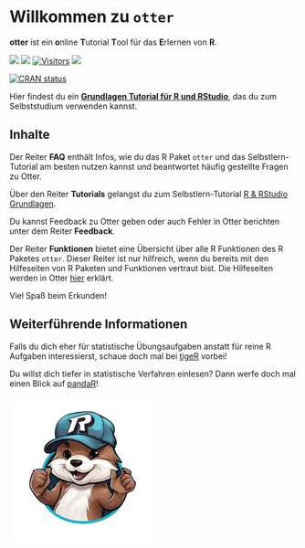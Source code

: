 
# Willkommen zu `otter`

**otter** ist ein **o**nline **T**utorial **T**ool für das **E**rlernen
von **R**.

<!-- ![](man/figures/otteR_pink.png){width="30%"} -->
<!-- badges: start -->

[![](https://img.shields.io/github/r-package/v/MeikeSteinhilber/otter)]()
[![](https://img.shields.io/github/license/MeikeSteinhilber/otter)]()
[![Visitors](https://api.visitorbadge.io/api/combined?path=https%3A%2F%2Fgithub.com%2FMeikeSteinhilber%2Fotter&label=Website%20Hits&countColor=%2337d67a&style=flat&labelStyle=none)]()
[![](https://img.shields.io/github/commit-activity/y/MeikeSteinhilber/otter)]()
<!-- [![hits](https://hits.deltapapa.io/github/MeikeSteinhilber/otter.svg)](https://hits.deltapapa.io) -->
[![CRAN
status](https://www.r-pkg.org/badges/version/otter)](https://cran.r-project.org/package=otter)

<!-- badges: end -->

Hier findest du ein [**Grundlagen Tutorial für R und
RStudio**](https://otter.uni-frankfurt.de/), das du zum Selbststudium
verwenden kannst.

<!-- <br> -->

## Inhalte

Der Reiter **FAQ** enthält Infos, wie du das R Paket `otter` und das
Selbstlern-Tutorial am besten nutzen kannst und beantwortet häufig
gestellte Fragen zu Otter.

Über den Reiter **Tutorials** gelangst du zum Selbstlern-Tutorial [R &
RStudio Grundlagen](https://otter.uni-frankfurt.de/).

Du kannst Feedback zu Otter geben oder auch Fehler in Otter berichten
unter dem Reiter **Feedback**.

Der Reiter **Funktionen** bietet eine Übersicht über alle R Funktionen
des R Paketes `otter`. Dieser Reiter ist nur hilfreich, wenn du bereits
mit den Hilfeseiten von R Paketen und Funktionen vertraut bist. Die
Hilfeseiten werden in Otter
[hier](http://otter.uni-frankfurt.de/#section-funktionen) erklärt.

<!-- <br> -->

Viel Spaß beim Erkunden!

## Weiterführende Informationen

Falls du dich eher für statistische Übungsaufgaben anstatt für reine R
Aufgaben interessierst, schaue doch mal bei
[tigeR](https://tiger.uni-frankfurt.de/app/shinytigeR) vorbei!

Du willst dich tiefer in statistische Verfahren einlesen? Dann werfe
doch mal einen Blick auf [pandaR](https://pandar.netlify.app/)!

<img src="man/figures/otter.png" style="width:50.0%" />
